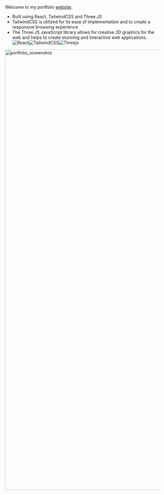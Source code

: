 Welcome to my portfolio [website](https://www.rickiedixon.com/). 
- Built using React, TailwindCSS and Three.JS
- TailwindCSS is utilized for its ease of implementation and to create a responsive browsing experience.
- The Three.JS JavaScript library allows for creative 3D graphics for the web and helps to create stunning and interactive web applications.
 ![React](https://img.shields.io/badge/react-%2320232a.svg?style=for-the-badge&logo=react&logoColor=%2361DAFB)![TailwindCSS](https://img.shields.io/badge/tailwindcss-%2338B2AC.svg?style=for-the-badge&logo=tailwind-css&logoColor=white)![Threejs](https://img.shields.io/badge/threejs-black?style=for-the-badge&logo=three.js&logoColor=white)
<img width="1437" alt="portfolio_screenshot" src="https://github.com/RDixonCodes/portfolioV2/assets/73620531/e75339e8-ba44-447f-9193-5dc5e4bebd49">

